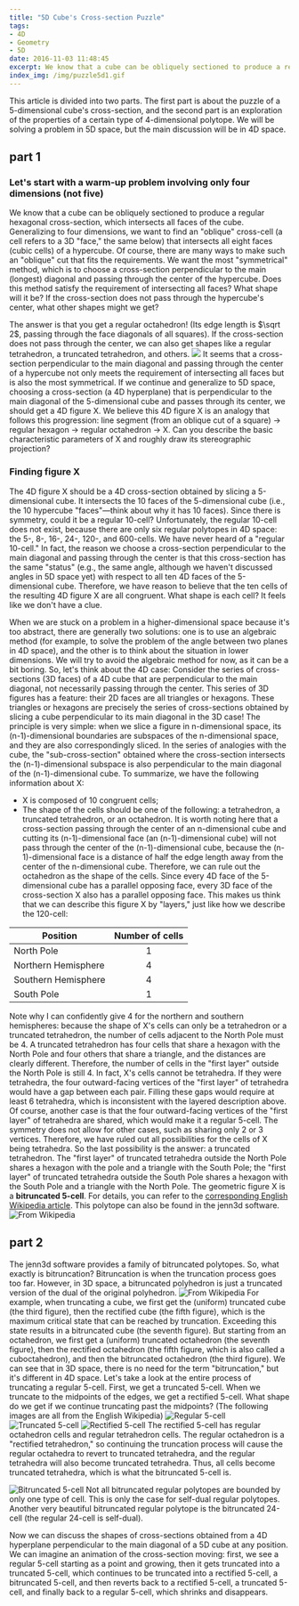 ```yaml
---
title: "5D Cube's Cross-section Puzzle"
tags:
- 4D
- Geometry
- 5D
date: 2016-11-03 11:48:45
excerpt: We know that a cube can be obliquely sectioned to produce a regular hexagonal cross-section, which intersects 6 faces of the cube. Generalizing to 4D, a certain cross-cell intersects all 8 cells of a hypercube. How about Generalizing to 5D?
index_img: /img/puzzle5d1.gif
---
```


This article is divided into two parts. The first part is about the puzzle of a 5-dimensional cube's cross-section, and the second part is an exploration of the properties of a certain type of 4-dimensional polytope. We will be solving a problem in 5D space, but the main discussion will be in 4D space.
## part 1
### Let's start with a warm-up problem involving only four dimensions (not five)
We know that a cube can be obliquely sectioned to produce a regular hexagonal cross-section, which intersects all faces of the cube. Generalizing to four dimensions, we want to find an "oblique" cross-cell (a cell refers to a 3D "face," the same below) that intersects all eight faces (cubic cells) of a hypercube. Of course, there are many ways to make such an "oblique" cut that fits the requirements. We want the most "symmetrical" method, which is to choose a cross-section perpendicular to the main (longest) diagonal and passing through the center of the hypercube. Does this method satisfy the requirement of intersecting all faces? What shape will it be? If the cross-section does not pass through the hypercube's center, what other shapes might we get?

The answer is that you get a regular octahedron! (Its edge length is $\sqrt 2$, passing through the face diagonals of all squares). If the cross-section does not pass through the center, we can also get shapes like a regular tetrahedron, a truncated tetrahedron, and others.
![](/img/puzzle5d1.gif)
It seems that a cross-section perpendicular to the main diagonal and passing through the center of a hypercube not only meets the requirement of intersecting all faces but is also the most symmetrical. If we continue and generalize to 5D space, choosing a cross-section (a 4D hyperplane) that is perpendicular to the main diagonal of the 5-dimensional cube and passes through its center, we should get a 4D figure X. We believe this 4D figure X is an analogy that follows this progression: line segment (from an oblique cut of a square) -> regular hexagon -> regular octahedron -> X. Can you describe the basic characteristic parameters of X and roughly draw its stereographic projection?
### Finding figure X
The 4D figure X should be a 4D cross-section obtained by slicing a 5-dimensional cube. It intersects the 10 faces of the 5-dimensional cube (i.e., the 10 hypercube "faces"—think about why it has 10 faces). Since there is symmetry, could it be a regular 10-cell? Unfortunately, the regular 10-cell does not exist, because there are only six regular polytopes in 4D space: the 5-, 8-, 16-, 24-, 120-, and 600-cells. We have never heard of a "regular 10-cell." In fact, the reason we choose a cross-section perpendicular to the main diagonal and passing through the center is that this cross-section has the same "status" (e.g., the same angle, although we haven't discussed angles in 5D space yet) with respect to all ten 4D faces of the 5-dimensional cube. Therefore, we have reason to believe that the ten cells of the resulting 4D figure X are all congruent. What shape is each cell? It feels like we don't have a clue.

When we are stuck on a problem in a higher-dimensional space because it's too abstract, there are generally two solutions: one is to use an algebraic method (for example, to solve the problem of the angle between two planes in 4D space), and the other is to think about the situation in lower dimensions. We will try to avoid the algebraic method for now, as it can be a bit boring. So, let's think about the 4D case: Consider the series of cross-sections (3D faces) of a 4D cube that are perpendicular to the main diagonal, not necessarily passing through the center. This series of 3D figures has a feature: their 2D faces are all triangles or hexagons. These triangles or hexagons are precisely the series of cross-sections obtained by slicing a cube perpendicular to its main diagonal in the 3D case! The principle is very simple: when we slice a figure in n-dimensional space, its (n-1)-dimensional boundaries are subspaces of the n-dimensional space, and they are also correspondingly sliced. In the series of analogies with the cube, the "sub-cross-section" obtained where the cross-section intersects the (n-1)-dimensional subspace is also perpendicular to the main diagonal of the (n-1)-dimensional cube. To summarize, we have the following information about X:
- X is composed of 10 congruent cells;
- The shape of the cells should be one of the following: a tetrahedron, a truncated tetrahedron, or an octahedron.
It is worth noting here that a cross-section passing through the center of an n-dimensional cube and cutting its (n-1)-dimensional face (an (n-1)-dimensional cube) will not pass through the center of the (n-1)-dimensional cube, because the (n-1)-dimensional face is a distance of half the edge length away from the center of the n-dimensional cube. Therefore, we can rule out the octahedron as the shape of the cells.
Since every 4D face of the 5-dimensional cube has a parallel opposing face, every 3D face of the cross-section X also has a parallel opposing face. This makes us think that we can describe this figure X by "layers," just like how we describe the 120-cell:

| Position        | Number of cells           |
| ------------- |:-------------:|
| North Pole      | 1 |
| Northern Hemisphere      | 4      |
| Southern Hemisphere | 4      |
| South Pole      | 1 |

Note why I can confidently give 4 for the northern and southern hemispheres: because the shape of X's cells can only be a tetrahedron or a truncated tetrahedron, the number of cells adjacent to the North Pole must be 4. A truncated tetrahedron has four cells that share a hexagon with the North Pole and four others that share a triangle, and the distances are clearly different. Therefore, the number of cells in the "first layer" outside the North Pole is still 4.
In fact, X's cells cannot be tetrahedra. If they were tetrahedra, the four outward-facing vertices of the "first layer" of tetrahedra would have a gap between each pair. Filling these gaps would require at least 6 tetrahedra, which is inconsistent with the layered description above. Of course, another case is that the four outward-facing vertices of the "first layer" of tetrahedra are shared, which would make it a regular 5-cell. The symmetry does not allow for other cases, such as sharing only 2 or 3 vertices. Therefore, we have ruled out all possibilities for the cells of X being tetrahedra.
So the last possibility is the answer: a truncated tetrahedron. The "first layer" of truncated tetrahedra outside the North Pole shares a hexagon with the pole and a triangle with the South Pole; the "first layer" of truncated tetrahedra outside the South Pole shares a hexagon with the South Pole and a triangle with the North Pole. The geometric figure X is a **bitruncated 5-cell**. For details, you can refer to the [corresponding English Wikipedia article](https://en.wikipedia.org/wiki/Truncated_5-cell#Bitruncated_5-cell). This polytope can also be found in the jenn3d software.
![From Wikipedia](https://upload.wikimedia.org/wikipedia/commons/e/e3/Decachoron_stereographic_%28hexagon%29.png)

## part 2
The jenn3d software provides a family of bitruncated polytopes. So, what exactly is bitruncation? Bitruncation is when the truncation process goes too far. However, in 3D space, a bitruncated polyhedron is just a truncated version of the dual of the original polyhedron.
![From Wikipedia](https://upload.wikimedia.org/wikipedia/commons/thumb/1/16/Birectified_cube_sequence.png/823px-Birectified_cube_sequence.png)
For example, when truncating a cube, we first get the (uniform) truncated cube (the third figure), then the rectified cube (the fifth figure), which is the maximum critical state that can be reached by truncation. Exceeding this state results in a bitruncated cube (the seventh figure). But starting from an octahedron, we first get a (uniform) truncated octahedron (the seventh figure), then the rectified octahedron (the fifth figure, which is also called a cuboctahedron), and then the bitruncated octahedron (the third figure).
We can see that in 3D space, there is no need for the term "bitruncation," but it's different in 4D space. Let's take a look at the entire process of truncating a regular 5-cell.
First, we get a truncated 5-cell. When we truncate to the midpoints of the edges, we get a rectified 5-cell. What shape do we get if we continue truncating past the midpoints?
(The following images are all from the English Wikipedia)
![Regular 5-cell](https://upload.wikimedia.org/wikipedia/commons/thumb/5/5a/Schlegel_wireframe_5-cell.png/800px-Schlegel_wireframe_5-cell.png)
![Truncated 5-cell](https://upload.wikimedia.org/wikipedia/commons/thumb/6/6b/Schlegel_half-solid_truncated_pentachoron.png/800px-Schlegel_half-solid_truncated_pentachoron.png)
![Rectified 5-cell](https://upload.wikimedia.org/wikipedia/commons/thumb/0/01/Schlegel_half-solid_rectified_5-cell.png/800px-Schlegel_half-solid_rectified_5-cell.png)
The rectified 5-cell has regular octahedron cells and regular tetrahedron cells. The regular octahedron is a "rectified tetrahedron," so continuing the truncation process will cause the regular octahedra to revert to truncated tetrahedra, and the regular tetrahedra will also become truncated tetrahedra. Thus, all cells become truncated tetrahedra, which is what the bitruncated 5-cell is.

![Bitruncated 5-cell](https://upload.wikimedia.org/wikipedia/commons/thumb/9/9b/Schlegel_half-solid_bitruncated_5-cell.png/800px-Schlegel_half-solid_bitruncated_5-cell.png)
Not all bitruncated regular polytopes are bounded by only one type of cell. This is only the case for self-dual regular polytopes. Another very beautiful bitruncated regular polytope is the bitruncated 24-cell (the regular 24-cell is self-dual).

Now we can discuss the shapes of cross-sections obtained from a 4D hyperplane perpendicular to the main diagonal of a 5D cube at any position. We can imagine an animation of the cross-section moving: first, we see a regular 5-cell starting as a point and growing, then it gets truncated into a truncated 5-cell, which continues to be truncated into a rectified 5-cell, a bitruncated 5-cell, and then reverts back to a rectified 5-cell, a truncated 5-cell, and finally back to a regular 5-cell, which shrinks and disappears.